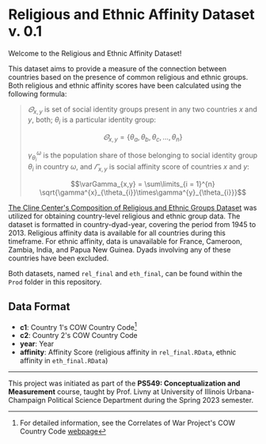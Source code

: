# Religious and Ethnic Affinity Dataset v. 0.1

Welcome to the Religious and Ethnic Affinity Dataset! 

This dataset aims to provide a measure of the connection between countries based on the presence of common religious and ethnic groups. Both religious and ethnic affinity scores have been calculated using the following formula:

>$\varTheta_{x, y}$ is set of social identity groups present in any two countries $x$ and $y$, both; $\theta_{i}$ is a particular identity group:
>```math
>    \varTheta_{x, y} =  \bigl\{ \theta_{a}, \theta_{b}, \theta_{c}, \ldots , \theta_{n} \bigr\}
>```
>
>$\gamma^{\omega}_ {\theta_{i}}$ is the population share of those belonging to social identity group $\theta_{i}$ in country $\omega$, and $\varGamma_{x,y}$ is social affinity score of countries $x$ and $y$:
>
>```math
> \varGamma_{x,y} = \sum\limits_{i = 1}^{n} \sqrt{\gamma^{x}_{\theta_{i}}\times\gamma^{y}_{\theta_{i}}}
>```

[The Cline Center's Composition of Religious and Ethnic Groups Dataset](https://clinecenter.illinois.edu/project/Religious-Ethnic-Identity/composition-religious-and-ethnic-groups-creg-project) was utilized for obtaining country-level religious and ethnic group data. The dataset is formatted in country-dyad-year, covering the period from 1945 to 2013. Religious affinity data is available for all countries during this timeframe. For ethnic affinity, data is unavailable for France, Cameroon, Zambia, India, and Papua New Guinea. Dyads involving any of these countries have been excluded.

Both datasets, named `rel_final` and `eth_final`, can be found within the `Prod` folder in this repository.

## Data Format

* **c1**: Country 1's COW Country Code[^1]
* **c2**: Country 2's COW Country Code
* **year**: Year
* **affinity**: Affinity Score (religious affinity in `rel_final.RData`, ethnic affinity in `eth_final.RData`)

***
This project was initiated as part of the **PS549: Conceptualization and Measurement** course, taught by Prof. Livny at University of Illinois Urbana-Champaign Political Science Department during the Spring 2023 semester.

[^1]: For detailed information, see the Correlates of War Project's COW Country Code [webpage](https://correlatesofwar.org/cow-country-codes/)
